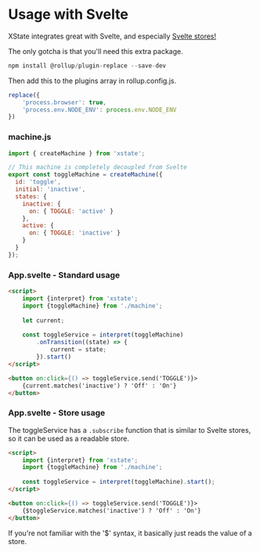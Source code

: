 # Usage with Svelte

XState integrates great with Svelte, and especially [Svelte stores!](https://svelte.dev/docs#svelte_store)

The only gotcha is that you'll need this extra package.
```js
npm install @rollup/plugin-replace --save-dev
```
Then add this to the plugins array in rollup.config.js.
```js
replace({ 
    'process.browser': true, 
    'process.env.NODE_ENV': process.env.NODE_ENV
})
```

### machine.js
```js
import { createMachine } from 'xstate';

// This machine is completely decoupled from Svelte
export const toggleMachine = createMachine({
  id: 'toggle',
  initial: 'inactive',
  states: {
    inactive: {
      on: { TOGGLE: 'active' }
    },
    active: {
      on: { TOGGLE: 'inactive' }
    }
  }
});
```

### App.svelte - Standard usage
```html
<script>
    import {interpret} from 'xstate';
    import {toggleMachine} from './machine';
    
    let current;
    
    const toggleService = interpret(toggleMachine)
        .onTransition((state) => {
            current = state;
        }).start()
</script>

<button on:click={() => toggleService.send('TOGGLE')}>
    {current.matches('inactive') ? 'Off' : 'On'}
</button>
```

### App.svelte - Store usage
The toggleService has a `.subscribe` function that is similar to Svelte stores, so it can be used as a readable store.
```html
<script>
    import {interpret} from 'xstate';
    import {toggleMachine} from './machine';
        
    const toggleService = interpret(toggleMachine).start();
</script>

<button on:click={() => toggleService.send('TOGGLE')}>
    {$toggleService.matches('inactive') ? 'Off' : 'On'}
</button>
```
If you're not familiar with the '$' syntax, it basically just reads the value of a store.
